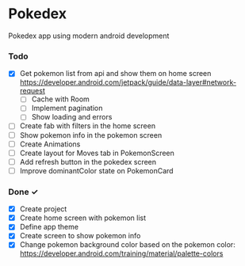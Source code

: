 # Pokedex
Pokedex app using modern android development

### Todo
- [x] Get pokemon list from api and show them on home screen  https://developer.android.com/jetpack/guide/data-layer#network-request
    - [ ] Cache with Room
    - [ ] Implement pagination
    - [ ] Show loading and errors
- [ ] Create fab with filters in the home screen  
- [ ] Show pokemon info in the pokemon screen  
- [ ] Create Animations
- [ ] Create layout for Moves tab in PokemonScreen
- [ ] Add refresh button in the pokedex screen
- [ ] Improve dominantColor state on PokemonCard

### Done ✓
- [x] Create project
- [x] Create home screen with pokemon list
- [x] Define app theme 
- [x] Create screen to show pokemon info
- [x] Change pokemon background color based on the pokemon color: https://developer.android.com/training/material/palette-colors